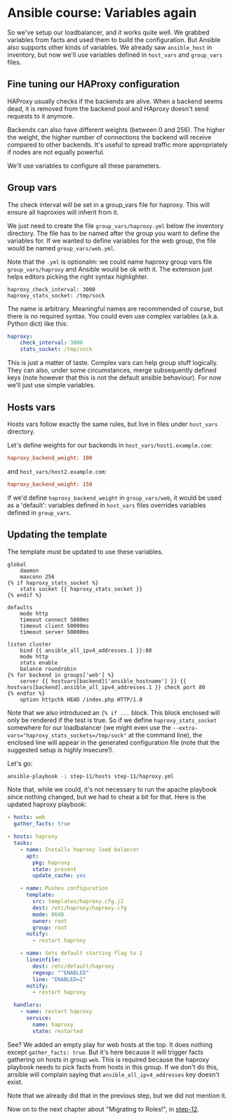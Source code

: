 # Ansible course: Variables again

So we've setup our loadbalancer, and it works quite well. We grabbed variables
from facts and used them to build the configuration. But Ansible also supports
other kinds of variables. We already saw `ansible_host` in inventory, but now
we'll use variables defined in `host_vars` and `group_vars` files.

## Fine tuning our HAProxy configuration

HAProxy usually checks if the backends are alive. When a backend seems dead, it
is removed from the backend pool and HAproxy doesn't send requests to it
anymore.

Backends can also have different weights (between 0 and 256). The higher the
weight, the higher number of connections the backend will receive compared to
other backends. It's useful to spread traffic more appropriately if nodes are
not equally powerful.

We'll use variables to configure all these parameters.

## Group vars

The check interval will be set in a group_vars file for haproxy. This will
ensure all haproxies will inherit from it.

We just need to create the file `group_vars/haproxy.yml` below the inventory
directory. The file has to be named after the group you want to define the
variables for. If we wanted to define variables for the web group, the file
would be named `group_vars/web.yml`.

Note that the `.yml` is optionalm: we could name haproxy group vars file
`group_vars/haproxy` and Ansible would be ok with it. The extension just helps
editors picking the right syntax highlighter.

```jinja
haproxy_check_interval: 3000
haproxy_stats_socket: /tmp/sock
```

The name is arbitrary. Meaningful names are recommended of course, but there is
no required syntax. You could even use complex variables (a.k.a. Python dict)
like this:

```yaml
haproxy:
    check_interval: 3000
    stats_socket: /tmp/sock
```

This is just a matter of taste. Complex vars can help group stuff logically.
They can also, under some circumstances, merge subsequently defined keys (note
however that this is not the default ansible behaviour). For now we'll just use
simple variables.

## Hosts vars

Hosts vars follow exactly the same rules, but live in files under `host_vars`
directory.

Let's define weights for our backends in `host_vars/host1.example.com`:

```ini
haproxy_backend_weight: 100
```

and `host_vars/host2.example.com`:

```ini
haproxy_backend_weight: 150
```

If we'd define `haproxy_backend_weight` in `group_vars/web`, it would be used
as a 'default': variables defined in `host_vars` files overrides variables
defined in `group_vars`.

## Updating the template

The template must be updated to use these variables.

```jinja
global
    daemon
    maxconn 256
{% if haproxy_stats_socket %}
    stats socket {{ haproxy_stats_socket }}
{% endif %}

defaults
    mode http
    timeout connect 5000ms
    timeout client 50000ms
    timeout server 50000ms

listen cluster
    bind {{ ansible_all_ipv4_addresses.1 }}:80
    mode http
    stats enable
    balance roundrobin
{% for backend in groups['web'] %}
    server {{ hostvars[backend]['ansible_hostname'] }} {{ hostvars[backend].ansible_all_ipv4_addresses.1 }} check port 80
{% endfor %}
    option httpchk HEAD /index.php HTTP/1.0
```

Note that we also introduced an `{% if ...` block. This block enclosed
will only be rendered if the test is true. So if we define
`haproxy_stats_socket` somewhere for our loadbalancer (we might even use the
`--extra-vars="haproxy_stats_sockets=/tmp/sock"` at the command line), the enclosed
line will appear in the generated configuration file (note that the
suggested setup is highly insecure!).

Let's go:

```bash
ansible-playbook -i step-11/hosts step-11/haproxy.yml
```

Note that, while we could, it's not necessary to run the apache playbook since
nothing changed, but we had to cheat a bit for that. Here is the updated
haproxy playbook:

```yaml
- hosts: web
  gather_facts: true

- hosts: haproxy
  tasks:
    - name: Installs haproxy load balancer
      apt:
        pkg: haproxy
        state: present
        update_cache: yes

    - name: Pushes configuration
      template:
        src: templates/haproxy.cfg.j2
        dest: /etc/haproxy/haproxy.cfg
        mode: 0640
        owner: root
        group: root
      notify:
        - restart haproxy

    - name: Sets default starting flag to 1
      lineinfile:
        dest: /etc/default/haproxy
        regexp: "^ENABLED"
        line: "ENABLED=1"
      notify:
        - restart haproxy

  handlers:
    - name: restart haproxy
      service:
        name: haproxy
        state: restarted
```

See? We added an empty play for web hosts at the top. It does nothing except
`gather_facts: true`. But it's here because it will trigger facts gathering on
hosts in group `web`.  This is required because the haproxy playbook needs to
pick facts from hosts in this group. If we don't do this, ansible will complain
saying that `ansible_all_ipv4_addresses` key doesn't exist.

Note that we already did that in the previous step, but we did not mention it.

Now on to the next chapter about "Migrating to Roles!", in
[step-12](https://github.com/leucos/ansible-tuto/tree/master/step-12).
